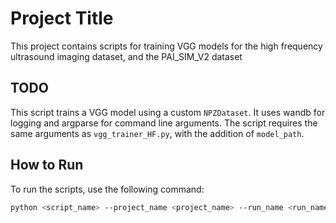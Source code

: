 # Project Title

This project contains scripts for training VGG models for the high frequency ultrasound imaging dataset, and the PAI_SIM_V2 dataset


## TODO

This script trains a VGG model using a custom `NPZDataset`. It uses wandb for logging and argparse for command line arguments. The script requires the same arguments as `vgg_trainer_HF.py`, with the addition of `model_path`.

## How to Run

To run the scripts, use the following command:

```sh
python <script_name> --project_name <project_name> --run_name <run_name> --lr <lr> --momentum <momentum> --batch_size <batch_size> --epochs <epochs> --freeze_proportion <freeze_proportion>